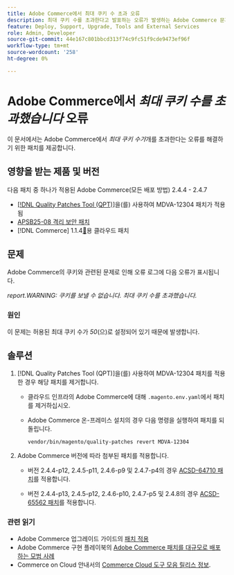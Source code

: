 ```yaml
---
title: Adobe Commerce에서 최대 쿠키 수 초과 오류
description: 최대 쿠키 수를 초과한다고 발표하는 오류가 발생하는 Adobe Commerce 문제를 해결하는 방법에 대해 알아봅니다.
feature: Deploy, Support, Upgrade, Tools and External Services
role: Admin, Developer
source-git-commit: 44e167c801bbcd313f74c9fc51f9cde9473ef96f
workflow-type: tm+mt
source-wordcount: '258'
ht-degree: 0%

---
```


# Adobe Commerce에서 *최대 쿠키 수를 초과했습니다* 오류

이 문서에서는 Adobe Commerce에서 *최대 쿠키 수가*&#x200B;개를 초과한다는 오류를 해결하기 위한 패치를 제공합니다.

## 영향을 받는 제품 및 버전

다음 패치 중 하나가 적용된 Adobe Commerce(모든 배포 방법) 2.4.4 - 2.4.7

* [[!DNL Quality Patches Tool (QPT)]](https://experienceleague.adobe.com/en/docs/commerce-operations/tools/quality-patches-tool/release-notes)을(를) 사용하여 MDVA-12304 패치가 적용됨
* [APSB25-08 격리 보안 패치](/help/troubleshooting/known-issues-patches-attached/security-update-available-for-adobe-commerce-apsb25-08.md)
* [!DNL Commerce] 1.1.4[&#128279;](https://experienceleague.adobe.com/en/docs/commerce-on-cloud/user-guide/release-notes/cloud-patches)용 클라우드 패치

## 문제

Adobe Commerce의 쿠키와 관련된 문제로 인해 오류 로그에 다음 오류가 표시됩니다.

*report.WARNING: 쿠키를 보낼 수 없습니다. 최대 쿠키 수를 초과했습니다.*

### 원인

이 문제는 허용된 최대 쿠키 수가 *50*(으)로 설정되어 있기 때문에 발생합니다.

## 솔루션

1. [!DNL Quality Patches Tool (QPT)]을(를) 사용하여 MDVA-12304 패치를 적용한 경우 해당 패치를 제거합니다.

   * 클라우드 인프라의 Adobe Commerce에 대해 `.magento.env.yaml`에서 패치를 제거하십시오.
   * Adobe Commerce 온-프레미스 설치의 경우 다음 명령을 실행하여 패치를 되돌립니다.

     `vendor/bin/magento/quality-patches revert MDVA-12304`

1. Adobe Commerce 버전에 따라 첨부된 패치를 적용합니다.

   * 버전 2.4.4-p12, 2.4.5-p11, 2.4.6-p9 및 2.4.7-p4의 경우 [ACSD-64710 패치](assets/acsd-64710_2.4.5-p11.patch.zip)를 적용합니다.

   * 버전 2.4.4-p13, 2.4.5-p12, 2.4.6-p10, 2.4.7-p5 및 2.4.8의 경우 [ACSD-65562 패치](assets/acsd-65562_2.4.5-p12.patch.zip)를 적용합니다.

### 관련 읽기

* Adobe Commerce 업그레이드 가이드의 [패치 적용](https://experienceleague.adobe.com/en/docs/commerce-operations/upgrade-guide/patches/apply)
* Adobe Commerce 구현 플레이북의 [Adobe Commerce 패치를 대규모로 배포하는 모범 사례](https://experienceleague.adobe.com/en/docs/commerce-operations/implementation-playbook/best-practices/maintenance/patching-at-scale)
* Commerce on Cloud 안내서의 [Commerce Cloud 도구 모음 릴리스 정보](https://experienceleague.adobe.com/en/docs/commerce-on-cloud/user-guide/release-notes/cloud-tools-suite).
